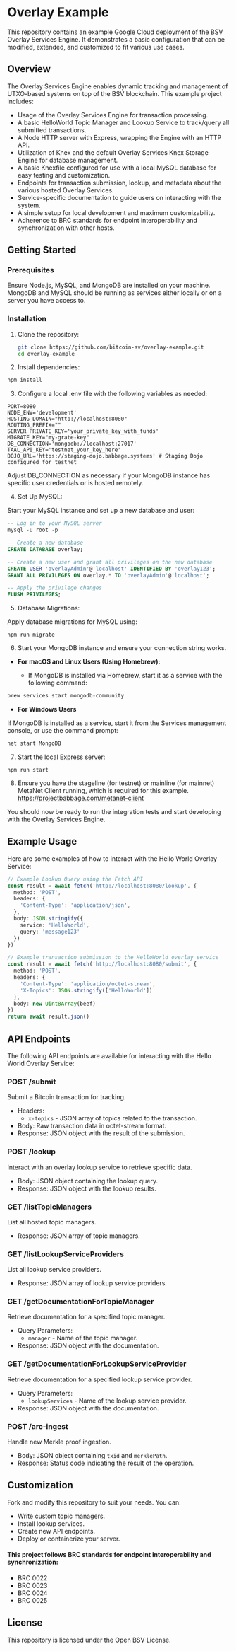# Overlay Example

This repository contains an example Google Cloud deployment of the BSV Overlay Services Engine. It demonstrates a basic configuration that can be modified, extended, and customized to fit various use cases.

## Overview

The Overlay Services Engine enables dynamic tracking and management of UTXO-based systems on top of the BSV blockchain. This example project includes:

- Usage of the Overlay Services Engine for transaction processing.
- A basic HelloWorld Topic Manager and Lookup Service to track/query all submitted transactions.
- A Node HTTP server with Express, wrapping the Engine with an HTTP API.
- Utilization of Knex and the default Overlay Services Knex Storage Engine for database management.
- A basic Knexfile configured for use with a local MySQL database for easy testing and customization.
- Endpoints for transaction submission, lookup, and metadata about the various hosted Overlay Services.
- Service-specific documentation to guide users on interacting with the system.
- A simple setup for local development and maximum customizability.
- Adherence to BRC standards for endpoint interoperability and synchronization with other hosts.

## Getting Started

### Prerequisites

Ensure Node.js, MySQL, and MongoDB are installed on your machine. MongoDB and MySQL should be running as services either locally or on a server you have access to.


### Installation

1. Clone the repository:
   ```bash
   git clone https://github.com/bitcoin-sv/overlay-example.git
   cd overlay-example

2. Install dependencies:

```bash
npm install
```

3. Configure a local .env file with the following variables as needed:

```
PORT=8080
NODE_ENV='development'
HOSTING_DOMAIN="http://localhost:8080"
ROUTING_PREFIX=""
SERVER_PRIVATE_KEY='your_private_key_with_funds'
MIGRATE_KEY="my-grate-key"
DB_CONNECTION='mongodb://localhost:27017'
TAAL_API_KEY='testnet_your_key_here'
DOJO_URL='https://staging-dojo.babbage.systems' # Staging Dojo configured for testnet
```
Adjust DB_CONNECTION as necessary if your MongoDB instance has specific user credentials or is hosted remotely.

4. Set Up MySQL:

Start your MySQL instance and set up a new database and user:

```sql
-- Log in to your MySQL server
mysql -u root -p

-- Create a new database
CREATE DATABASE overlay;

-- Create a new user and grant all privileges on the new database
CREATE USER 'overlayAdmin'@'localhost' IDENTIFIED BY 'overlay123';
GRANT ALL PRIVILEGES ON overlay.* TO 'overlayAdmin'@'localhost';

-- Apply the privilege changes
FLUSH PRIVILEGES;
```

5. Database Migrations:

Apply database migrations for MySQL using:

```
npm run migrate
```

6. Start your MongoDB instance and ensure your connection string works.

- **For macOS and Linux Users (Using Homebrew):**

  - If MongoDB is installed via Homebrew, start it as a service with the following command:
```bash
brew services start mongodb-community
```

- **For Windows Users**

If MongoDB is installed as a service, start it from the Services management console, or use the command prompt:
```cmd
net start MongoDB
```

7. Start the local Express server:
```
npm run start
```


8. Ensure you have the stageline (for testnet) or mainline (for mainnet) MetaNet Client running, which is required for this example.
https://projectbabbage.com/metanet-client

You should now be ready to run the integration tests and start developing with the Overlay Services Engine.

## Example Usage

Here are some examples of how to interact with the Hello World Overlay Service:

```ts
// Example Lookup Query using the Fetch API
const result = await fetch('http://localhost:8080/lookup', {
  method: 'POST',
  headers: {
    'Content-Type': 'application/json',
  },
  body: JSON.stringify({
    service: 'HelloWorld',
    query: 'message123'
  })
})
```

```ts
// Example transaction submission to the HelloWorld overlay service
const result = await fetch('http://localhost:8080/submit', {
  method: 'POST',
  headers: {
    'Content-Type': 'application/octet-stream',
    'X-Topics': JSON.stringify(['HelloWorld'])
  },
  body: new Uint8Array(beef)
})
return await result.json()
```

## API Endpoints

The following API endpoints are available for interacting with the Hello World Overlay Service:

### POST /submit
Submit a Bitcoin transaction for tracking.

- Headers:
  - `x-topics` - JSON array of topics related to the transaction.
- Body: Raw transaction data in octet-stream format.
- Response: JSON object with the result of the submission.

### POST /lookup
Interact with an overlay lookup service to retrieve specific data.

- Body: JSON object containing the lookup query.
- Response: JSON object with the lookup results.

### GET /listTopicManagers
List all hosted topic managers.
- Response: JSON array of topic managers.

###  GET /listLookupServiceProviders
List all lookup service providers.
- Response: JSON array of lookup service providers.

###  GET /getDocumentationForTopicManager
Retrieve documentation for a specified topic manager.

- Query Parameters:
  - `manager` - Name of the topic manager.
- Response: JSON object with the documentation.

### GET /getDocumentationForLookupServiceProvider
Retrieve documentation for a specified lookup service provider.

- Query Parameters:
  - `lookupServices` - Name of the lookup service provider.
- Response: JSON object with the documentation.
### POST /arc-ingest
Handle new Merkle proof ingestion.

- Body: JSON object containing `txid` and `merklePath`.
- Response: Status code indicating the result of the operation.

## Customization

Fork and modify this repository to suit your needs. You can:

- Write custom topic managers.
- Install lookup services.
- Create new API endpoints.
- Deploy or containerize your server.

#### This project follows BRC standards for endpoint interoperability and synchronization:
- BRC 0022
- BRC 0023
- BRC 0024
- BRC 0025

## License

This repository is licensed under the Open BSV License.

